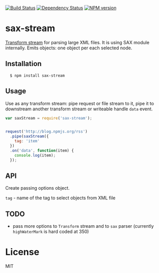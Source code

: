 [![Build Status](https://img.shields.io/travis/code42day/sax-stream.svg)](http://travis-ci.org/code42day/sax-stream)
[![Dependency Status](https://img.shields.io/gemnasium/code42day/sax-stream.svg)](https://gemnasium.com/code42day/sax-stream)
[![NPM version](https://img.shields.io/npm/v/sax-stream.svg)](https://www.npmjs.org/package/sax-stream)

# sax-stream

[Transform stream][transform-stream] for parsing large XML files. It is using SAX module internally. Emits objects:
one object per each selected node.

## Installation

	  $ npm install sax-stream


## Usage

Use as any transform stream: pipe request or file stream to it, pipe it to downstream another
transform stream or writeable handle `data` event.

```javascript
var saxStream = require('sax-stream');


request('http://blog.npmjs.org/rss')
  .pipe(saxStream({
    tag: 'item'
  })
  .on('data', function(item) {
    console.log(item);
  });

```

## API

Create passing options object.

`tag` - name of the tag to select objects from XML file

## TODO

- pass more options to `Transform` stream and to `sax` parser (currently `highWaterMark` is hard
 coded at 350)

# License

MIT

[transform-stream]: http://nodejs.org/api/stream.html#stream_class_stream_transform

